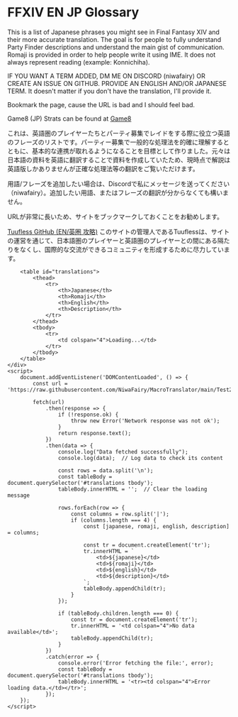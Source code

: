 <!DOCTYPE html>
<html lang="en">
<body>
    <div class="container">
        <h1>FFXIV EN JP Glossary</h1>
        <p>This is a list of Japanese phrases you might see in Final Fantasy XIV and their more accurate translation. The goal is for people to fully understand Party Finder descriptions and understand the main gist of communication. Romaji is provided in order to help people write it using IME. It does not always represent reading (example: Konnichiha).</p>
        <p>IF YOU WANT A TERM ADDED, DM ME ON DISCORD (niwafairy) OR CREATE AN ISSUE ON GITHUB. PROVIDE AN ENGLISH AND/OR JAPANESE TERM. It doesn't matter if you don't have the translation, I'll provide it.</p>
        <p>Bookmark the page, cause the URL is bad and I should feel bad.</p>
        <p>Game8 (JP) Strats can be found at <a href="https://game8.jp/ff14" target="_blank">Game8</a></p>
        <b></b>
        <p>これは、英語圏のプレイヤーたちとパーティ募集でレイドをする際に役立つ英語のフレーズのリストです。パーティー募集で一般的な処理法を的確に理解するとともに、基本的な連携が取れるようになることを目標として作りました。元々は日本語の資料を英語に翻訳することで資料を作成していたため、現時点で解説は英語版しかありませんが正確な処理法等の翻訳をご覧いただけます。</p>
        <p>用語/フレーズを追加したい場合は、Discordで私にメッセージを送ってください（niwafairy）。追加したい用語、またはフレーズの翻訳が分からなくても構いません。</p>
        <p>URLが非常に長いため、サイトをブックマークしておくことをお勧めします。</p>
        <p><a href="https://tuufless.github.io/FFXIV-Elemental-Raid-Macros/" target="_blank">Tuufless GitHub (EN/英圏 攻略)</a> このサイトの管理人であるTuuflessは、サイトの運営を通じて、日本語圏のプレイヤーと英語圏のプレイヤーとの間にある隔たりをなくし、国際的な交流ができるコミュニティを形成するために尽力しています。</p>

        <table id="translations">
            <thead>
                <tr>
                    <th>Japanese</th>
                    <th>Romaji</th>
                    <th>English</th>
                    <th>Description</th>
                </tr>
            </thead>
            <tbody>
                <tr>
                    <td colspan="4">Loading...</td>
                </tr>
            </tbody>
        </table>
    </div>
    <script>
        document.addEventListener('DOMContentLoaded', () => {
            const url = 'https://raw.githubusercontent.com/NiwaFairy/MacroTranslator/main/Test2.txt';

            fetch(url)
                .then(response => {
                    if (!response.ok) {
                        throw new Error('Network response was not ok');
                    }
                    return response.text();
                })
                .then(data => {
                    console.log("Data fetched successfully");
                    console.log(data);  // Log data to check its content

                    const rows = data.split('\n');
                    const tableBody = document.querySelector('#translations tbody');
                    tableBody.innerHTML = '';  // Clear the loading message

                    rows.forEach(row => {
                        const columns = row.split('|');
                        if (columns.length === 4) {
                            const [japanese, romaji, english, description] = columns;

                            const tr = document.createElement('tr');
                            tr.innerHTML = `
                                <td>${japanese}</td>
                                <td>${romaji}</td>
                                <td>${english}</td>
                                <td>${description}</td>
                            `;
                            tableBody.appendChild(tr);
                        }
                    });

                    if (tableBody.children.length === 0) {
                        const tr = document.createElement('tr');
                        tr.innerHTML = '<td colspan="4">No data available</td>';
                        tableBody.appendChild(tr);
                    }
                })
                .catch(error => {
                    console.error('Error fetching the file:', error);
                    const tableBody = document.querySelector('#translations tbody');
                    tableBody.innerHTML = '<tr><td colspan="4">Error loading data.</td></tr>';
                });
        });
    </script>
</body>
</html>
